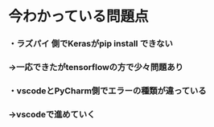 # 今わかっている問題点



### ・ラズパイ 側でKerasがpip install できない

### →一応できたがtensorflowの方で少々問題あり



### ・vscodeとPyCharm側でエラーの種類が違っている

### →vscodeで進めていく



